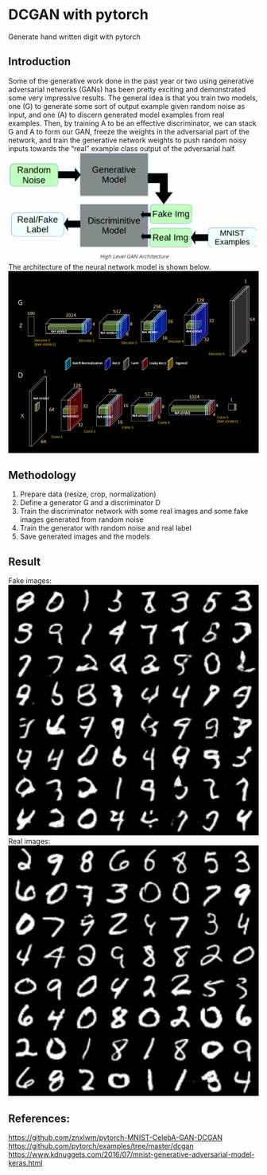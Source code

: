 # DCGAN with pytorch

Generate hand written digit with pytorch

## Introduction

Some of the generative work done in the past year or two using generative adversarial networks (GANs) has been pretty exciting and 
demonstrated some very impressive results.  The general idea is that you train two models, one (G) to generate some sort of output example 
given random noise as input, and one (A) to discern generated model examples from real examples.  Then, by training A to be an effective 
discriminator, we can stack G and A to form our GAN, freeze the weights in the adversarial part of the network, and train the generative network 
weights to push random noisy inputs towards the “real” example class output of the adversarial half. </br>
![GAN architecture](GAN_architecture.png) </br>
The architecture of the neural network model is shown below. </br>
![DCGAN architecture](DCGAN.png) </br>


## Methodology

1. Prepare data (resize, crop, normalization)
2. Define a generator G and a discriminator D
3. Train the discriminator network with some real images and some fake images generated from random noise
4. Train the generator with random noise and real label
5. Save generated images and the models


## Result
Fake images: </br>
![fake images](/result/fake_samples_epoch_10.png) </br>
Real images: </br>
![real images](/result/real_samples.png) </br> 


## References:
https://github.com/znxlwm/pytorch-MNIST-CelebA-GAN-DCGAN </br>
https://github.com/pytorch/examples/tree/master/dcgan </br>
https://www.kdnuggets.com/2016/07/mnist-generative-adversarial-model-keras.html </br>